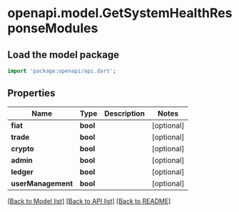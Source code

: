 # openapi.model.GetSystemHealthResponseModules

## Load the model package
```dart
import 'package:openapi/api.dart';
```

## Properties
Name | Type | Description | Notes
------------ | ------------- | ------------- | -------------
**fiat** | **bool** |  | [optional] 
**trade** | **bool** |  | [optional] 
**crypto** | **bool** |  | [optional] 
**admin** | **bool** |  | [optional] 
**ledger** | **bool** |  | [optional] 
**userManagement** | **bool** |  | [optional] 

[[Back to Model list]](../README.md#documentation-for-models) [[Back to API list]](../README.md#documentation-for-api-endpoints) [[Back to README]](../README.md)


